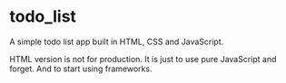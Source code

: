 # todo_list
A simple todo list app built in HTML, CSS and JavaScript.

HTML version is not for production. It is just to use pure JavaScript 
and forget. And to start using frameworks.
